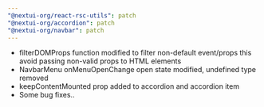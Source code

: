 ```yaml
---
"@nextui-org/react-rsc-utils": patch
"@nextui-org/accordion": patch
"@nextui-org/navbar": patch
---
```


- filterDOMProps function modified to filter non-default event/props this avoid passing non-valid props to HTML elements
- NavbarMenu onMenuOpenChange open state modified, undefined type removed
- keepContentMounted prop added to accordion and accordion item
- Some bug fixes..
